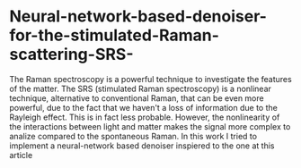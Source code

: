 # Neural-network-based-denoiser-for-the-stimulated-Raman-scattering-SRS-
The Raman spectroscopy is a powerful technique to investigate the features of the matter. The SRS (stimulated Raman spectroscopy) is a nonlinear technique, alternative to conventional Raman, that can be even more powerful, due to the fact that we haven't a loss of information due to the Rayleigh effect. This is in fact less probable. However, the nonlinearity of the interactions between light and matter makes the signal more complex to analize compared to the spontaneous Raman. In this work I tried to implement a neural-network based denoiser inspiered to the one at this article
